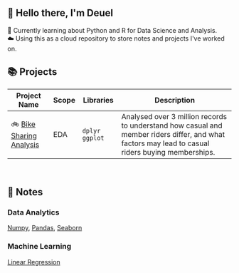## 🐼 Hello there, I'm Deuel

📝 Currently learning about Python and R for Data Science and Analysis.  
☁️ Using this as a cloud repository to store notes and projects I've worked on.

## 📚 Projects
| Project Name | Scope | Libraries | Description |
|---|---|---|---|
| 🚲 [Bike Sharing Analysis](https://htmlpreview.github.io/?https://github.com/Deuellau/Projects/blob/main/Google%20Capstone%20(Bike)/Google-Capstone-Bike.html) | EDA | `dplyr` `ggplot` | Analysed over 3 million records to understand how casual and member riders differ, and what factors may lead to casual riders buying memberships.|

<br>

## 📝 Notes
### Data Analytics
[Numpy](https://github.com/Deuellau/Python/blob/main/Data%20Analytics/2%20-%20NumPy.ipynb), 
[Pandas](https://github.com/Deuellau/Python/blob/main/Data%20Analytics/3%20-%20Pandas.ipynb), 
[Seaborn](https://github.com/Deuellau/Python/blob/main/Data%20Analytics/4%20-%20Seaborn.ipynb)

### Machine Learning
[Linear Regression](https://github.com/Deuellau/Python/blob/main/Machine%20Learning/1%20-%20Linear%20Regression.ipynb)
